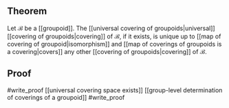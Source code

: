 ## Theorem
Let $\mathcal B$ be a [[groupoid]]. The [[universal covering of groupoids|universal]] [[covering of groupoids|covering]] of $\mathcal B$, if it exists, is unique up to [[map of covering of groupoid|isomorphism]] and [[map of coverings of groupoids is a covering|covers]] any other [[covering of groupoids|covering]] of $\mathcal B$. 
## Proof
#write_proof [[universal covering space exists]] [[group-level determination of coverings of a groupoid]] #write_proof 